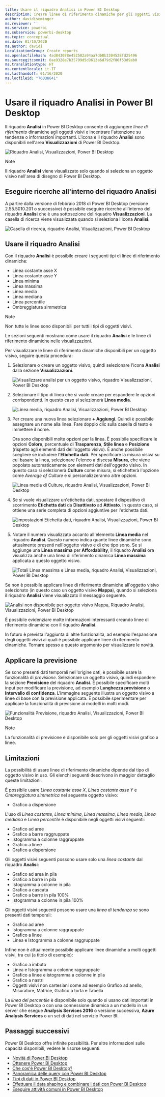 ```yaml
---
title: Usare il riquadro Analisi in Power BI Desktop
description: Creare linee di riferimento dinamiche per gli oggetti visivi in Power BI Desktop
author: davidiseminger
ms.reviewer: ''
ms.service: powerbi
ms.subservice: powerbi-desktop
ms.topic: conceptual
ms.date: 01/10/2020
ms.author: davidi
LocalizationGroup: Create reports
ms.openlocfilehash: 4ad843078e452502a94aa7d60b3304528fd25496
ms.sourcegitcommit: 0ae9328e7b35799d5d9613a6d79d2f86f53d9ab0
ms.translationtype: HT
ms.contentlocale: it-IT
ms.lasthandoff: 01/16/2020
ms.locfileid: "76038641"
---
```

# <a name="use-the-analytics-pane-in-power-bi-desktop"></a>Usare il riquadro Analisi in Power BI Desktop

Il riquadro **Analisi** in Power BI Desktop consente di aggiungere *linee di riferimento* dinamiche agli oggetti visivi e incentrare l'attenzione su tendenze o informazioni importanti. L'icona e il riquadro **Analisi** sono disponibili nell'area **Visualizzazioni** di Power BI Desktop.

![Riquadro Analisi, Visualizzazioni, Power BI Desktop](media/desktop-analytics-pane/analytics-pane_1.png)

> [!NOTE]
> Il riquadro **Analisi** viene visualizzato solo quando si seleziona un oggetto visivo nell'area di disegno di Power BI Desktop.

## <a name="search-within-the-analytics-pane"></a>Eseguire ricerche all'interno del riquadro Analisi

A partire dalla versione di febbraio 2018 di Power BI Desktop (versione 2.55.5010.201 o successive) è possibile eseguire ricerche all'interno del riquadro **Analisi** che è una sottosezione del riquadro **Visualizzazioni**. La casella di ricerca viene visualizzata quando si seleziona l'icona **Analisi**.

![Casella di ricerca, riquadro Analisi, Visualizzazioni, Power BI Desktop](media/desktop-analytics-pane/analytics-pane_1b.png)

## <a name="use-the-analytics-pane"></a>Usare il riquadro Analisi

Con il riquadro **Analisi** è possibile creare i seguenti tipi di linee di riferimento dinamiche:

* Linea costante asse X
* Linea costante asse Y
* Linea minima
* Linea massima
* Linea media
* Linea mediana
* Linea percentile
* Ombreggiatura simmetrica

> [!NOTE]
> Non tutte le linee sono disponibili per tutti i tipi di oggetti visivi.

Le sezioni seguenti mostrano come usare il riquadro **Analisi** e le linee di riferimento dinamiche nelle visualizzazioni.

Per visualizzare le linee di riferimento dinamiche disponibili per un oggetto visivo, seguire questa procedura:

1. Selezionare o creare un oggetto visivo, quindi selezionare l'icona **Analisi** dalla sezione **Visualizzazioni**.

    ![Visualizzare analisi per un oggetto visivo, riquadro Visualizzazioni, Power BI Desktop](media/desktop-analytics-pane/analytics-pane_2.png)

2. Selezionare il tipo di linea che si vuole creare per espandere le opzioni corrispondenti. In questo caso si selezionerà **Linea media**.

    ![Linea media, riquadro Analisi, Visualizzazioni, Power BI Desktop](media/desktop-analytics-pane/analytics-pane_3.png)

3. Per creare una nuova linea selezionare **+&nbsp;Aggiungi**. Quindi è possibile assegnare un nome alla linea. Fare doppio clic sulla casella di testo e immettere il nome.

    Ora sono disponibili molte opzioni per la linea. È possibile specificare le opzioni **Colore**, percentuale di **Trasparenza**, **Stile linea** e **Posizione** (rispetto agli elementi dati dell'oggetto visivo). È anche possibile scegliere se includere l'**Etichetta dati**. Per specificare la misura visiva su cui basare la linea, selezionare l'elenco a discesa **Misura**, che viene popolato automaticamente con elementi dati dell'oggetto visivo. In questo caso si selezionerà **Culture** come misura, si etichetterà l'opzione come *Average of Culture* e si personalizzeranno altre opzioni.

    ![Linea media di Culture, riquadro Analisi, Visualizzazioni, Power BI Desktop](media/desktop-analytics-pane/analytics-pane_4.png)

4. Se si vuole visualizzare un'etichetta dati, spostare il dispositivo di scorrimento **Etichetta dati** da **Disattivato** ad **Attivato**. In questo caso, si ottiene una serie completa di opzioni aggiuntive per l'etichetta dati.

    ![Impostazioni Etichetta dati, riquadro Analisi, Visualizzazioni, Power BI Desktop](media/desktop-analytics-pane/analytics-pane_5.png)

5. Notare il numero visualizzato accanto all'elemento **Linea media** nel riquadro **Analisi**. Questo numero indica quante linee dinamiche sono attualmente presenti nell'oggetto visivo e di che tipo sono. Se si aggiunge una **Linea massima** per **Affordability**, il riquadro **Analisi** ora visualizza anche una linea di riferimento dinamica **Linea massima** applicata a questo oggetto visivo.

    ![Totali Linea massima e Linea media, riquadro Analisi, Visualizzazioni, Power BI Desktop](media/desktop-analytics-pane/analytics-pane_6.png)

Se non è possibile applicare linee di riferimento dinamiche all'oggetto visivo selezionato (in questo caso un oggetto visivo **Mappa**), quando si seleziona il riquadro **Analisi** viene visualizzato il messaggio seguente.

![Analisi non disponibile per oggetto visivo Mappa, Riquadro Analisi, Visualizzazioni, Power BI Desktop](media/desktop-analytics-pane/analytics-pane_7.png)

È possibile evidenziare molte informazioni interessanti creando linee di riferimento dinamiche con il riquadro **Analisi**.

In futuro è prevista l'aggiunta di altre funzionalità, ad esempio l'espansione degli oggetti visivi ai quali è possibile applicare linee di riferimento dinamiche. Tornare spesso a questo argomento per visualizzare le novità.

## <a name="apply-forecasting"></a>Applicare la previsione

Se sono presenti dati temporali nell'origine dati, è possibile usare la funzionalità di *previsione*. Selezionare un oggetto visivo, quindi espandere la sezione **Previsione** del riquadro **Analisi**. È possibile specificare molti input per modificare la previsione, ad esempio **Lunghezza previsione** o **Intervallo di confidenza**. L'immagine seguente illustra un oggetto visivo a linee di base con la previsione applicata. È possibile sperimentare per applicare la funzionalità di previsione ai modelli in molti modi.

![Funzionalità Previsione, riquadro Analisi, Visualizzazioni, Power BI Desktop](media/desktop-analytics-pane/analytics-pane_8.png)

> [!NOTE]
> La funzionalità di previsione è disponibile solo per gli oggetti visivi grafico a linee.

## <a name="limitations"></a>Limitazioni

La possibilità di usare linee di riferimento dinamiche dipende dal tipo di oggetto visivo in uso. Gli elenchi seguenti descrivono in maggior dettaglio queste limitazioni.

È possibile usare *Linea costante asse X*, *Linea costante asse Y* e *Ombreggiatura simmetrica* nel seguente oggetto visivo:

* Grafico a dispersione

L'uso di *Linea costante*, *Linea minima*, *Linea massima*, *Linea media*, *Linea mediana* e *Linea percentile* è disponibile negli oggetti visivi seguenti:

* Grafico ad aree
* Grafico a barre raggruppate
* Istogramma a colonne raggruppate
* Grafico a linee
* Grafico a dispersione

Gli oggetti visivi seguenti possono usare solo una *linea costante* dal riquadro **Analisi**:

* Grafico ad area in pila
* Grafico a barre in pila
* Istogramma a colonne in pila
* Grafico a cascata
* Grafico a barre in pila 100%
* Istogramma a colonne in pila 100%

Gli oggetti visivi seguenti possono usare una *linea di tendenza* se sono presenti dati temporali:

* Grafico ad aree
* Istogramma a colonne raggruppate
* Grafico a linee
* Linea e Istogramma a colonne raggruppate

Infine non è attualmente possibile applicare linee dinamiche a molti oggetti visivi, tra cui (a titolo di esempio):

* Grafico a imbuto
* Linea e Istogramma a colonne raggruppate
* Grafico a linee e istogramma a colonne in pila
* Grafico a nastri
* Oggetti visivi non cartesiani come ad esempio Grafico ad anello, Misuratore, Matrice, Grafico a torta e Tabella

La *linea del percentile* è disponibile solo quando si usano dati importati in Power BI Desktop o con una connessione dinamica a un modello in un server che esegue **Analysis Services 2016** o versione successiva, **Azure Analysis Services** o un set di dati nel servizio Power BI.

## <a name="next-steps"></a>Passaggi successivi

Power BI Desktop offre infinite possibilità. Per altre informazioni sulle capacità disponibili, vedere le risorse seguenti:

* [Novità di Power BI Desktop](desktop-latest-update.md)
* [Ottenere Power BI Desktop](desktop-get-the-desktop.md)
* [Che cos'è Power BI Desktop?](desktop-what-is-desktop.md)
* [Panoramica delle query con Power BI Desktop](desktop-query-overview.md)
* [Tipi di dati in Power BI Desktop](desktop-data-types.md)
* [Effettuare il data shaping e combinare i dati con Power BI Desktop](desktop-shape-and-combine-data.md)
* [Eseguire attività comuni in Power BI Desktop](desktop-common-query-tasks.md)
